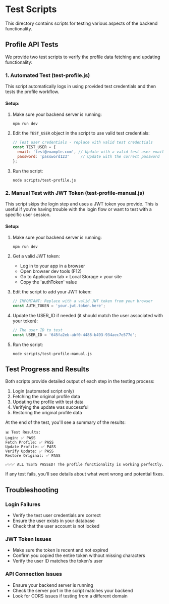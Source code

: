 # Test Scripts

This directory contains scripts for testing various aspects of the backend functionality.

## Profile API Tests

We provide two test scripts to verify the profile data fetching and updating functionality:

### 1. Automated Test (test-profile.js)

This script automatically logs in using provided test credentials and then tests the profile workflow.

#### Setup:

1. Make sure your backend server is running:
   ```
   npm run dev
   ```

2. Edit the `TEST_USER` object in the script to use valid test credentials:
   ```javascript
   // Test user credentials - replace with valid test credentials
   const TEST_USER = {
     email: 'test@example.com', // Update with a valid test user email
     password: 'password123'     // Update with the correct password
   };
   ```

3. Run the script:
   ```
   node scripts/test-profile.js
   ```

### 2. Manual Test with JWT Token (test-profile-manual.js)

This script skips the login step and uses a JWT token you provide. This is useful if you're having trouble with the login flow or want to test with a specific user session.

#### Setup:

1. Make sure your backend server is running:
   ```
   npm run dev
   ```

2. Get a valid JWT token:
   - Log in to your app in a browser
   - Open browser dev tools (F12)
   - Go to Application tab > Local Storage > your site
   - Copy the 'authToken' value

3. Edit the script to add your JWT token:
   ```javascript
   // IMPORTANT: Replace with a valid JWT token from your browser
   const AUTH_TOKEN = 'your.jwt.token.here';
   ```

4. Update the USER_ID if needed (it should match the user associated with your token):
   ```javascript
   // The user ID to test
   const USER_ID = '645fa2eb-abf0-4488-b493-934aec7e577d';
   ```

5. Run the script:
   ```
   node scripts/test-profile-manual.js
   ```

## Test Progress and Results

Both scripts provide detailed output of each step in the testing process:

1. Login (automated script only)
2. Fetching the original profile data
3. Updating the profile with test data
4. Verifying the update was successful
5. Restoring the original profile data

At the end of the test, you'll see a summary of the results:

```
📊 Test Results:
Login: ✅ PASS
Fetch Profile: ✅ PASS
Update Profile: ✅ PASS
Verify Update: ✅ PASS
Restore Original: ✅ PASS

✅✅✅ ALL TESTS PASSED! The profile functionality is working perfectly.
```

If any test fails, you'll see details about what went wrong and potential fixes.

## Troubleshooting

### Login Failures
- Verify the test user credentials are correct
- Ensure the user exists in your database
- Check that the user account is not locked

### JWT Token Issues
- Make sure the token is recent and not expired
- Confirm you copied the entire token without missing characters
- Verify the user ID matches the token's user

### API Connection Issues
- Ensure your backend server is running
- Check the server port in the script matches your backend
- Look for CORS issues if testing from a different domain 